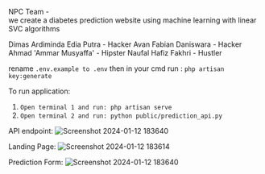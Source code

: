 NPC Team -   
we create a diabetes prediction website using machine learning with linear SVC algorithms 

Dimas Ardiminda Edia Putra - Hacker
Avan Fabian Daniswara - Hacker
Ahmad 'Ammar Musyaffa' - Hipster
Naufal Hafiz Fakhri - Hustler


rename 
``` .env.example to .env ```
then in your cmd run : 
``` php artisan key:generate ```

To run application:
1. ``` Open terminal 1 and run: php artisan serve ```
2. ``` Open terminal 2 and run: python public/prediction_api.py ```

API endpoint:
![Screenshot 2024-01-12 183640](https://github.com/AvanFabian/diacare.id/assets/113287159/47097da6-ea88-40b4-8059-ffef3f9c445c)

Landing Page:
![Screenshot 2024-01-12 183614](https://github.com/AvanFabian/diacare.id/assets/113287159/b5a0d78d-0be1-4820-9b9a-c2462b51e8aa)

Prediction Form:
![Screenshot 2024-01-12 183640](https://github.com/AvanFabian/diacare.id/assets/113287159/e8a31118-c967-41d9-a470-a7b39419881a)
